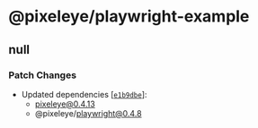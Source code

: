 # @pixeleye/playwright-example

## null

### Patch Changes

- Updated dependencies [[`e1b9dbe`](https://github.com/pixeleye-io/pixeleye/commit/e1b9dbea713ba3b6477ca05492362eed97be768f)]:
  - pixeleye@0.4.13
  - @pixeleye/playwright@0.4.8
